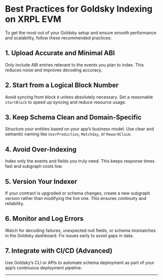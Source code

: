 # Best Practices for Goldsky Indexing on XRPL EVM

To get the most out of your Goldsky setup and ensure smooth performance and scalability, follow these recommended practices:

## 1. Upload Accurate and Minimal ABI

Only include ABI entries relevant to the events you plan to index. This reduces noise and improves decoding accuracy.

## 2. Start from a Logical Block Number

Avoid syncing from block `0` unless absolutely necessary. Set a reasonable `startBlock` to speed up syncing and reduce resource usage.

## 3. Keep Schema Clean and Domain-Specific

Structure your entities based on your app’s business model. Use clear and semantic naming like `UserPrediction`, `Matchday`, or `RewardClaim`.

## 4. Avoid Over-Indexing

Index only the events and fields you truly need. This keeps response times fast and subgraph costs low.

## 5. Version Your Indexer

If your contract is upgraded or schema changes, create a new subgraph version rather than modifying the live one. This ensures continuity and reliability.

## 6. Monitor and Log Errors

Watch for decoding failures, unexpected null fields, or schema mismatches in the Goldsky dashboard. Fix issues early to avoid gaps in data.

## 7. Integrate with CI/CD (Advanced)

Use Goldsky’s CLI or APIs to automate schema deployment as part of your app’s continuous deployment pipeline.

---